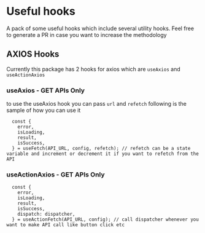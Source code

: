 # Useful hooks
A pack of some useful hooks which include several utility hooks. Feel free to generate a PR in case you want to increase the methodology

## AXIOS Hooks
Currently this package has 2 hooks for axios which are `useAxios` and `useActionAxios`

### useAxios - GET APIs Only
to use the useAxios hook you can pass `url` and `refetch`
following is the sample of how you can use it
```
  const {
    error,
    isLoading,
    result,
    isSuccess,
  } = useFetch(API_URL, config, refetch); // refetch can be a state variable and increment or decrement it if you want to refetch from the API
```

### useActionAxios - GET APIs Only

```
  const {
    error,
    isLoading,
    result,
    isSuccess,
    dispatch: dispatcher,
  } = useActionFetch(API_URL, config); // call dispatcher whenever you want to make API call like button click etc
```
